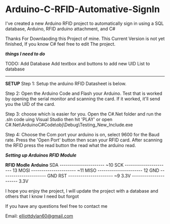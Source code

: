 # Arduino-C-RFID-Automative-SignIn
I've created a new Arduino RFID project to automatically sign in using a SQL database, Arduino, RFID arduino attachment, and C#


Thanks For Downlaoding this Project of mine. 
This Current Version is not yet finished, If you know C# feel free to edit 
The project.

*******************************things I need to do*******************************

TODO:
Add Database
Add textbox and buttons to add new UID List to database

*********************************************************************************

**************************************SETUP**************************************
Step 1:
Setup the arduino RFID Datasheet is below.

Step 2:
Open the Arduino Code and Flash your Arduino.
Test that is worked by opening the serial monitor and scanning the card.
If it worked, it'll send you the UID of the card.

Step 3:
choose which is easier for you.
Open the C#.Net folder and run the .sln code uing Visual Studio then hit 'PLAY'
or open C#.Net\ArduinoC#Code\obj\Debug\Testing_New_Include.exe

Step 4:
Choose the Com port your arduino is on, select 9600 for the Baud rate.
Press the 'Open Port' button then scan your RFID card.
After scanning the RFID press the read button the read what the arduino read.


*************************Setting up Arduinos RFID Module*************************


**********RFID Modle**********		************Arduino************
		SDA	----------------------	~10
		SCK	----------------------	13
		MOSI	----------------------	~11
		MISO	----------------------	12
		GND	----------------------	GND
		RST	----------------------	~9
		3.3V	----------------------	3.3V

I hope you enjoy the project, I will update the project with a database and others that I know I need but forgot

If you have any questions feel free to contact me

Email: elliottdylan60@gmail.com






